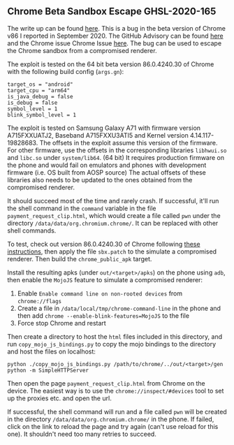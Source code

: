 ## Chrome Beta Sandbox Escape GHSL-2020-165

The write up can be found [here](https://securitylab.github.com/research/one_day_short_of_a_fullchain_sbx). This is a bug in the beta version of Chrome v86 I reported in September 2020. The GitHub Advisory can be found [here](https://securitylab.github.com/advisories/GHSL-2020-165-chrome) and the Chrome issue Chrome Issue [here](https://bugs.chromium.org/p/chromium/issues/detail?1125614). The bug can be used to escape the Chrome sandbox from a compromised renderer.

The exploit is tested on the 64 bit beta version 86.0.4240.30 of Chrome with the following build config (`args.gn`):

```
target_os = "android"
target_cpu = "arm64"
is_java_debug = false
is_debug = false
symbol_level = 1
blink_symbol_level = 1
```

The exploit is tested on Samsung Galaxy A71 with firmware version A715FXXUATJ2, Baseband A715FXXU3ATI5 and Kernel version 4.14.117-19828683. The offsets in the exploit assume this version of the firmware. For other firmware, use the offsets in the corresponding libraries `libhwui.so` and `libc.so` under `system/lib64`. (64 bit) It requires production firmware on the phone and would fail on emulators and phones with development firmware (i.e. OS built from AOSP source) The actual offsets of these libraries also needs to be updated to the ones obtained from the compromised renderer.

It should succeed most of the time and rarely crash. If successful, it'll run the shell command in the `command` variable in the file `payment_request_clip.html`, which would create a file called `pwn` under the directory `/data/data/org.chromium.chrome/`. It can be replaced with other shell commands.

To test, check out version 86.0.4240.30 of Chrome following [these instructions](https://chromium.googlesource.com/chromium/src/+/master/docs/android_build_instructions.md), then apply the file `sbx.patch` to the simulate a compromised renderer. Then build the `chrome_public_apk` target.

Install the resulting apks (under `out/<target>/apks`) on the phone using `adb`, then enable the `MojoJS` feature to simulate a compromised renderer:

1. Enable `Enable command line on non-rooted devices` from `chrome://flags`
2. Create a file in `/data/local/tmp/chrome-command-line` in the phone and then add `chrome --enable-blink-features=MojoJS` to the file
3. Force stop Chrome and restart

Then create a directory to host the `html` files included in this directory, and run `copy_mojo_js_bindings.py` to copy the mojo bindings to the directory and host the files on localhost:

```
python ./copy_mojo_js_bindings.py /path/to/chrome/../out/<target>/gen
python -m SimpleHTTPServer
```

Then open the page `payment_request_clip.html` from Chrome on the device. The easiest way is to use the `chrome://inspect/#devices` tool to set up the proxies etc. and open the url.

If successful, the shell command will run and a file called `pwn` will be created in the directory `/data/data/org.chromium.chrome/` in the phone. If failed, click on the link to reload the page and try again (can't use reload for this one). It shouldn't need too many retries to succeed.

